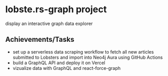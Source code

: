 # lobste.rs-graph project
display an interactive graph data explorer
## Achievements/Tasks
- set up a serverless data scraping workflow to fetch all new articles submitted to Lobsters and import into Neo4j Aura using GitHub Actions
- build a GraphQL API and deploy it on Vercel
- vizualize data with GraphQL and react-force-graph


